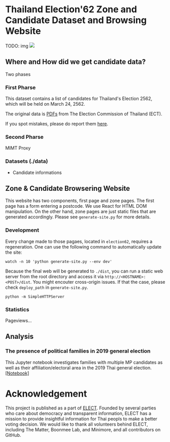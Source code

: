# Thailand Election'62 Zone and Candidate Dataset and Browsing Website

TODO: img
![](screenshot.png)

## Where and How did we get candidate data?

Two phases
### First Pharse
This dataset contains a list of candidates for Thailand's Election 2562, which will be held on March 24, 2562. 

The original data is [PDFs](https://www.ect.go.th/ect_th/news_all.php?cid=165) from The Election Commission of Thailand (ECT).

If you spot mistakes, please do report them [here](https://docs.google.com/spreadsheets/d/1T0-iBdBVl69q5N7Tz0fO70OtGdg70Fv0x5WiLTKOcGc/edit?usp=sharing).

### Second Pharse
MIMT Proxy

### Datasets (./data)
- Candidate informations

## Zone & Candidate Browsering Website
This website has two components, first page and zone pages. The first page has a form entering a postcode. We use React for HTML DOM manipulation. On the other hand, zone pages are just static files that are generated accordingly. Please see `generate-site.py` for more details.

### Development
Every change made to those pagaes, located in `election62`, requires a regeneration. One can use the following command to automatically update the site:
```
watch -n 10 'python generate-site.py --env dev'
```

Because the final web will be generated to `./dist`,  you can run a static web server from the root directory and access it via `http://<HOSTNAME>:<POST>/dist`. You might encouter cross-origin issues. If that the case, please check `deploy_path` in `generate-site.py`.

```
python -m SimpleHTTPServer
```

### Statistics
Pageviews...

## **Analysis**
### The presence of political families in 2019 general election
This Jupyter notebook investigates families with multiple MP candidates as well as their affiliation/electoral area in the 2019 Thai general election.  [[Notebook]](notebooks/political-dynasty.ipynb)

# Acknowledgement
This project is published as a part of [ELECT](https://elect.in.th). Founded by several parties who care about democracy and transparent information, ELECT has a mission to provide insightful information for Thai peopls to make a better voting decision. We would like to thank all volunteers behind ELECT, including The Matter, Boonmee Lab, and Minimore, and  all contributors on GitHub.